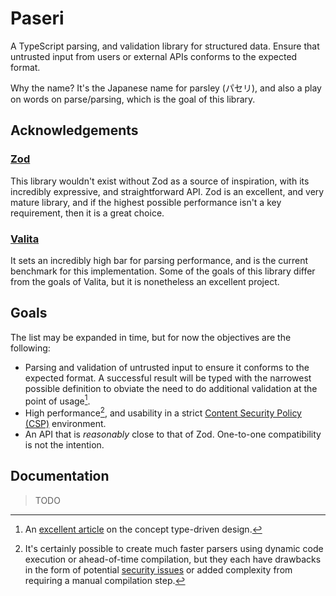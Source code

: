 # Paseri

A TypeScript parsing, and validation library for structured data. Ensure that untrusted input from users or external
APIs conforms to the expected format.

Why the name? It's the Japanese name for parsley (パセリ), and also a play on words on parse/parsing, which is the goal
of this library.

## Acknowledgements

### [Zod](https://github.com/colinhacks/zod)

This library wouldn't exist without Zod as a source of inspiration, with its incredibly expressive, and straightforward
API. Zod is an excellent, and very mature library, and if the highest possible performance isn't a key requirement,
then it is a great choice.

### [Valita](https://github.com/badrap/valita)

It sets an incredibly high bar for parsing performance, and is the current benchmark for this implementation. Some of
the goals of this library differ from the goals of Valita, but it is nonetheless an excellent project.

## Goals

The list may be expanded in time, but for now the objectives are the following:

* Parsing and validation of untrusted input to ensure it conforms to the expected format. A successful result will
  be typed with the narrowest possible definition to obviate the need to do additional validation at the point of
  usage[^1].
* High performance[^2], and usability in a strict
  [Content Security Policy (CSP)](https://developer.mozilla.org/en-US/docs/Web/HTTP/CSP) environment.
* An API that is *reasonably* close to that of Zod. One-to-one compatibility is not the intention.

## Documentation

> TODO

[^1]: An [excellent article](https://lexi-lambda.github.io/blog/2019/11/05/parse-don-t-validate/) on the concept
type-driven design.

[^2]: It's certainly possible to create much faster parsers using dynamic code execution or ahead-of-time compilation,
but they each have drawbacks in the form of potential
[security issues](https://developer.mozilla.org/en-US/docs/Web/JavaScript/Reference/Global_Objects/eval#never_use_direct_eval!)
or added complexity from requiring a manual compilation step.


